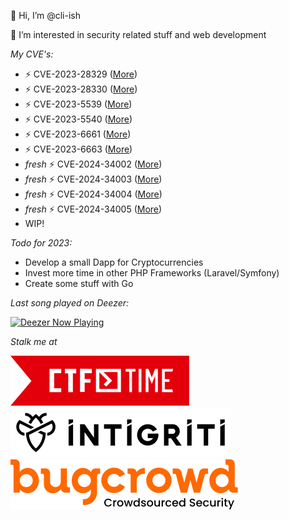 👋 Hi, I’m @cli-ish

👀 I’m interested in security related stuff and web development

*My CVE's:*
- ⚡ CVE-2023-28329 ([More](https://moodle.org/mod/forum/discuss.php?d=445061))
- ⚡ CVE-2023-28330 ([More](https://moodle.org/mod/forum/discuss.php?d=445062))
- ⚡ CVE-2023-5539  ([More](https://moodle.org/mod/forum/discuss.php?d=451580))
- ⚡ CVE-2023-5540  ([More](https://moodle.org/mod/forum/discuss.php?d=451581))
- ⚡ CVE-2023-6661  ([More](https://moodle.org/mod/forum/discuss.php?d=453758))
- ⚡ CVE-2023-6663  ([More](https://moodle.org/mod/forum/discuss.php?d=453760))
- *fresh* ⚡ CVE-2024-34002  ([More](https://moodle.org/mod/forum/discuss.php?d=458390#p1840916))
- *fresh* ⚡ CVE-2024-34003  ([More](https://moodle.org/mod/forum/discuss.php?d=458391#p1840917))
- *fresh* ⚡ CVE-2024-34004  ([More](https://moodle.org/mod/forum/discuss.php?d=458393#p1840919))
- *fresh* ⚡ CVE-2024-34005  ([More](https://moodle.org/mod/forum/discuss.php?d=458394#p1840921))
- WIP!

*Todo for 2023:*
- Develop a small Dapp for Cryptocurrencies
- Invest more time in other PHP Frameworks (Laravel/Symfony)
- Create some stuff with Go

*Last song played on Deezer:*

[![Deezer Now Playing](https://incredible.software/test/badge/07371d90-f3ce-4352-b50a-93b55e3102e9)](https://github.com/cli-ish/deezer-badge)

*Stalk me at*

[![CTFTime](./pix/ctftime.svg)](https://ctftime.org/user/110513)&nbsp;&nbsp;&nbsp;&nbsp;[![Intigriti](./pix/intigriti.svg)](https://app.intigriti.com/researcher/profile/cliish)&nbsp;&nbsp;&nbsp;&nbsp;[![Bugcrowd](./pix/bugcrowd.svg)](https://bugcrowd.com/cli-ish)
